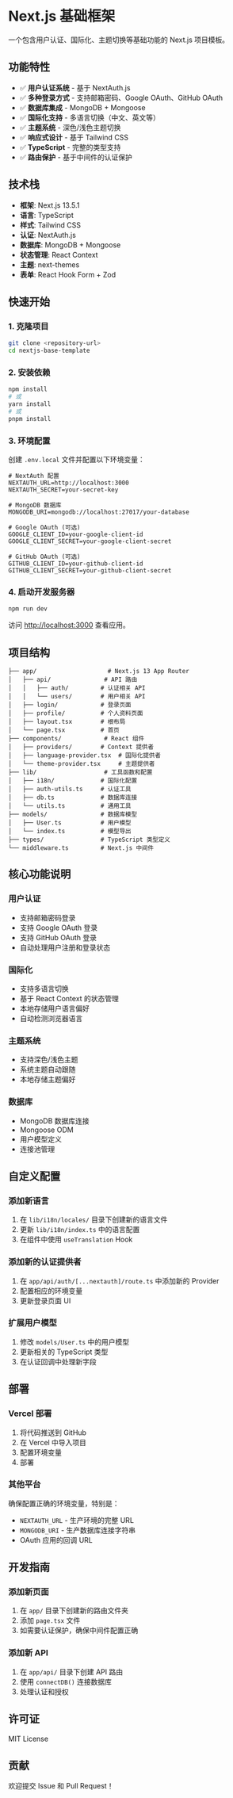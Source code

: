 # Next.js 基础框架

一个包含用户认证、国际化、主题切换等基础功能的 Next.js 项目模板。

## 功能特性

- ✅ **用户认证系统** - 基于 NextAuth.js
- ✅ **多种登录方式** - 支持邮箱密码、Google OAuth、GitHub OAuth
- ✅ **数据库集成** - MongoDB + Mongoose
- ✅ **国际化支持** - 多语言切换（中文、英文等）
- ✅ **主题系统** - 深色/浅色主题切换
- ✅ **响应式设计** - 基于 Tailwind CSS
- ✅ **TypeScript** - 完整的类型支持
- ✅ **路由保护** - 基于中间件的认证保护

## 技术栈

- **框架**: Next.js 13.5.1
- **语言**: TypeScript
- **样式**: Tailwind CSS
- **认证**: NextAuth.js
- **数据库**: MongoDB + Mongoose
- **状态管理**: React Context
- **主题**: next-themes
- **表单**: React Hook Form + Zod

## 快速开始

### 1. 克隆项目

```bash
git clone <repository-url>
cd nextjs-base-template
```

### 2. 安装依赖

```bash
npm install
# 或
yarn install
# 或
pnpm install
```

### 3. 环境配置

创建 `.env.local` 文件并配置以下环境变量：

```env
# NextAuth 配置
NEXTAUTH_URL=http://localhost:3000
NEXTAUTH_SECRET=your-secret-key

# MongoDB 数据库
MONGODB_URI=mongodb://localhost:27017/your-database

# Google OAuth (可选)
GOOGLE_CLIENT_ID=your-google-client-id
GOOGLE_CLIENT_SECRET=your-google-client-secret

# GitHub OAuth (可选)
GITHUB_CLIENT_ID=your-github-client-id
GITHUB_CLIENT_SECRET=your-github-client-secret
```

### 4. 启动开发服务器

```bash
npm run dev
```

访问 [http://localhost:3000](http://localhost:3000) 查看应用。

## 项目结构

```
├── app/                    # Next.js 13 App Router
│   ├── api/               # API 路由
│   │   ├── auth/         # 认证相关 API
│   │   └── users/        # 用户相关 API
│   ├── login/            # 登录页面
│   ├── profile/          # 个人资料页面
│   ├── layout.tsx        # 根布局
│   └── page.tsx          # 首页
├── components/            # React 组件
│   ├── providers/        # Context 提供者
│   ├── language-provider.tsx  # 国际化提供者
│   └── theme-provider.tsx     # 主题提供者
├── lib/                   # 工具函数和配置
│   ├── i18n/             # 国际化配置
│   ├── auth-utils.ts     # 认证工具
│   ├── db.ts             # 数据库连接
│   └── utils.ts          # 通用工具
├── models/               # 数据库模型
│   ├── User.ts           # 用户模型
│   └── index.ts          # 模型导出
├── types/                # TypeScript 类型定义
└── middleware.ts         # Next.js 中间件
```

## 核心功能说明

### 用户认证

- 支持邮箱密码登录
- 支持 Google OAuth 登录
- 支持 GitHub OAuth 登录
- 自动处理用户注册和登录状态

### 国际化

- 支持多语言切换
- 基于 React Context 的状态管理
- 本地存储用户语言偏好
- 自动检测浏览器语言

### 主题系统

- 支持深色/浅色主题
- 系统主题自动跟随
- 本地存储主题偏好

### 数据库

- MongoDB 数据库连接
- Mongoose ODM
- 用户模型定义
- 连接池管理

## 自定义配置

### 添加新语言

1. 在 `lib/i18n/locales/` 目录下创建新的语言文件
2. 更新 `lib/i18n/index.ts` 中的语言配置
3. 在组件中使用 `useTranslation` Hook

### 添加新的认证提供者

1. 在 `app/api/auth/[...nextauth]/route.ts` 中添加新的 Provider
2. 配置相应的环境变量
3. 更新登录页面 UI

### 扩展用户模型

1. 修改 `models/User.ts` 中的用户模型
2. 更新相关的 TypeScript 类型
3. 在认证回调中处理新字段

## 部署

### Vercel 部署

1. 将代码推送到 GitHub
2. 在 Vercel 中导入项目
3. 配置环境变量
4. 部署

### 其他平台

确保配置正确的环境变量，特别是：
- `NEXTAUTH_URL` - 生产环境的完整 URL
- `MONGODB_URI` - 生产数据库连接字符串
- OAuth 应用的回调 URL

## 开发指南

### 添加新页面

1. 在 `app/` 目录下创建新的路由文件夹
2. 添加 `page.tsx` 文件
3. 如需要认证保护，确保中间件配置正确

### 添加新 API

1. 在 `app/api/` 目录下创建 API 路由
2. 使用 `connectDB()` 连接数据库
3. 处理认证和授权

## 许可证

MIT License

## 贡献

欢迎提交 Issue 和 Pull Request！ 